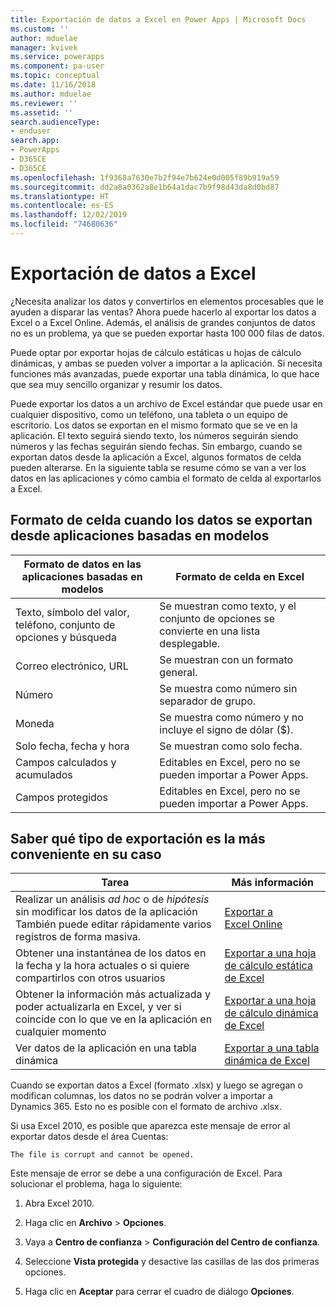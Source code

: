 ```yaml
---
title: Exportación de datos a Excel en Power Apps | Microsoft Docs
ms.custom: ''
author: mduelae
manager: kvivek
ms.service: powerapps
ms.component: pa-user
ms.topic: conceptual
ms.date: 11/16/2018
ms.author: mduelae
ms.reviewer: ''
ms.assetid: ''
search.audienceType:
- enduser
search.app:
- PowerApps
- D365CE
- D365CE
ms.openlocfilehash: 1f9368a7630e7b2f94e7b624e0d005f89b919a59
ms.sourcegitcommit: dd2a8a0362a8e1b64a1dac7b9f98d43da8d0bd87
ms.translationtype: HT
ms.contentlocale: es-ES
ms.lasthandoff: 12/02/2019
ms.locfileid: "74680636"
---
```

# <a name="export-data-to-excel"></a>Exportación de datos a Excel

¿Necesita analizar los datos y convertirlos en elementos procesables que le ayuden a disparar las ventas? Ahora puede hacerlo al exportar los datos a Excel o a Excel Online. Además, el análisis de grandes conjuntos de datos no es un problema, ya que se pueden exportar hasta 100 000 filas de datos.
  
Puede optar por exportar hojas de cálculo estáticas u hojas de cálculo dinámicas, y ambas se pueden volver a importar a la aplicación. Si necesita funciones más avanzadas, puede exportar una tabla dinámica, lo que hace que sea muy sencillo organizar y resumir los datos.  
  
Puede exportar los datos a un archivo de Excel estándar que puede usar en cualquier dispositivo, como un teléfono, una tableta o un equipo de escritorio. Los datos se exportan en el mismo formato que se ve en la aplicación. El texto seguirá siendo texto, los números seguirán siendo números y las fechas seguirán siendo fechas. Sin embargo, cuando se exportan datos desde la aplicación a Excel, algunos formatos de celda pueden alterarse. En la siguiente tabla se resume cómo se van a ver los datos en las aplicaciones y cómo cambia el formato de celda al exportarlos a Excel.  
  
## <a name="cell-format-when-data-is-exported-from-model-driven-apps"></a>Formato de celda cuando los datos se exportan desde aplicaciones basadas en modelos
  
| Formato de datos en las aplicaciones basadas en modelos |                                            Formato de celda en Excel                                             |
|----------------------------------------------------------------------------|-----------------------------------------------------------------------------------------------------------------------------------------------------------------|
|            Texto, símbolo del valor, teléfono, conjunto de opciones y búsqueda            |                                                       Se muestran como texto, y el conjunto de opciones se convierte en una lista desplegable.                                                       |
|                                 Correo electrónico, URL                                 |                                                                        Se muestran con un formato general.                                                                         |
|                                   Número                                   |                                                             Se muestra como número sin separador de grupo.                                                             |
|                                  Moneda                                  |                                                         Se muestra como número y no incluye el signo de dólar ($).                                                         |
|                          Solo fecha, fecha y hora                          |                                                                       Se muestran como solo fecha.                                                                        |
|                       Campos calculados y acumulados                        | Editables en Excel, pero no se pueden importar a Power Apps. |
|                               Campos protegidos                               | Editables en Excel, pero no se pueden importar a Power Apps. |
  
## <a name="see-which-type-of-export-works-best-for-you"></a>Saber qué tipo de exportación es la más conveniente en su caso  
  
|                                                                                                               Tarea                                                                                                                |                                              Más información                                               |
|-----------------------------------------------------------------------------------------------------------------------------------------------------------------------------------------------------------------------------------|-------------------------------------------------------------------------------------------------------|
|   Realizar un análisis *ad hoc* o de *hipótesis* sin modificar los datos de la aplicación También puede editar rápidamente varios registros de forma masiva.   | [Exportar a Excel Online](export-to-excel-online.md) |
|                                                                   Obtener una instantánea de los datos en la fecha y la hora actuales o si quiere compartirlos con otros usuarios                                                                    |           [Exportar a una hoja de cálculo estática de Excel](export-excel-static-worksheet.md)           |
| Obtener la información más actualizada y poder actualizarla en Excel, y ver si coincide con lo que ve en la aplicación en cualquier momento |          [Exportar a una hoja de cálculo dinámica de Excel](export-excel-dynamic-worksheet.md)          |
|                                                                      Ver datos de la aplicación en una tabla dinámica                                                                      |                 [Exportar a una tabla dinámica de Excel](export-excel-pivottable.md)                 |



Cuando se exportan datos a Excel (formato .xlsx) y luego se agregan o modifican columnas, los datos no se podrán volver a importar a Dynamics 365. Esto no es posible con el formato de archivo .xlsx.  
  
Si usa Excel 2010, es posible que aparezca este mensaje de error al exportar datos desde el área Cuentas: 
 
`The file is corrupt and cannot be opened.`  
  
Este mensaje de error se debe a una configuración de Excel. Para solucionar el problema, haga lo siguiente:  
  
1. Abra Excel 2010.  
  
2. Haga clic en **Archivo** > **Opciones**.  
  
3. Vaya a **Centro de confianza** > **Configuración del Centro de confianza**.  
  
4. Seleccione **Vista protegida** y desactive las casillas de las dos primeras opciones.  
  
5. Haga clic en **Aceptar** para cerrar el cuadro de diálogo **Opciones**.  
  

